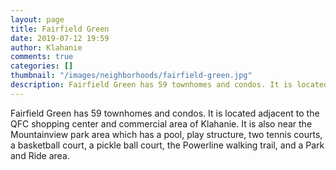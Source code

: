 ```yaml
---
layout: page
title: Fairfield Green
date: 2019-07-12 19:59
author: Klahanie
comments: true
categories: []
thumbnail: "/images/neighborhoods/fairfield-green.jpg"
description: Fairfield Green has 59 townhomes and condos. It is located adjacent to the QFC shopping center and commercial area of Klahanie. It is also near the Mountainview park area which has a pool, play structure, two tennis courts, a basketball court, a pickle ball court, the Powerline walking trail, and a Park and Ride area.
---
```


Fairfield Green has 59 townhomes and condos. It is located adjacent to the QFC shopping center and commercial area of Klahanie. It is also near the Mountainview park area which has a pool, play structure, two tennis courts, a basketball court, a pickle ball court, the Powerline walking trail, and a Park and Ride area.

<object type="image/svg+xml" data="{{site.url}}/images/neighborhoods/fairfield-green.svg" class="img-fluid"/>